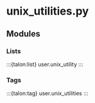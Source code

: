 # unix_utilities.py

## Modules

### Lists

:::{talon:list} user.unix_utility
:::

### Tags

:::{talon:tag} user.unix_utilities
:::
